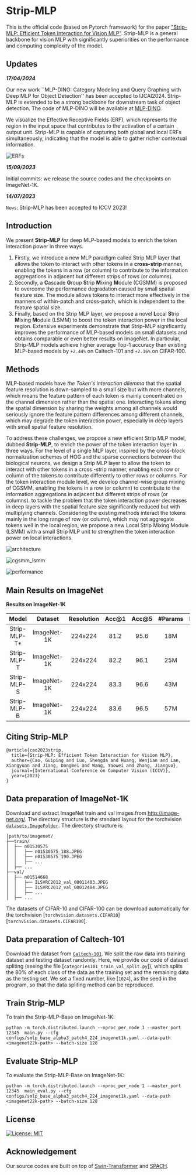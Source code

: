 # Strip-MLP 

This is the official code (based on Pytorch framework) for the paper ["Strip-MLP: Efficient Token Interaction for Vision MLP"](https://arxiv.org/pdf/2307.11458.pdf). Strip-MLP is a general backbone for vision MLP with significantly superiorities on the performance and computing complexity of the model.




## Updates

***17/04/2024***

Our new work ``MLP-DINO: Category Modeling and Query Graphing with Deep MLP for Object Detection'' has been accepted to IJCAI2024. Strip-MLP is extended to be a strong backbone for downstream task of object detection. The code of MLP-DINO will be available at [MLP-DINO](https://github.com/Med-Process/MLP-DINO).

We visualize the Effective Receptive Fields (ERF), which represents the region in the input space that contributes to the activation of a certain output unit. Strip-MLP is capable of capturing both global and local ERFs simultaneously, indicating that the model is able to gather richer contextual information.

![ERFs](resources/strip_mlp_erf.png)

***15/09/2023***

Initial commits: we release the source codes and the checkpoints on ImageNet-1K.

***14/07/2023***

`News`: Strip-MLP has been accepted to ICCV 2023!



## Introduction

We present **Strip-MLP** for deep MLP-based models to enrich the token interaction power in three ways.

1. Firstly, we introduce a new MLP paradigm called
Strip MLP layer that allows the token to interact with other
tokens in a **cross-strip** manner, enabling the tokens in a row (or column) to contribute to the information aggregations
in adjacent but different strips of rows (or columns).
2. Secondly, a **C**ascade **G**roup **S**trip **M**ixing **M**odule (CGSMM) is proposed to overcome the performance degradation caused by small spatial feature size. The module allows tokens to interact more effectively in the manners of within-patch and cross-patch, which is independent to the feature spatial size.
3. Finally, based on the Strip MLP layer, we propose a
novel **L**ocal **S**trip **M**ixing **M**odule (LSMM) to boost the token interaction power in the local region. Extensive experiments demonstrate that Strip-MLP significantly improves the performance of MLP-based models on small datasets and obtains comparable or even better results on ImageNet. In particular, Strip-MLP models achieve higher average Top-1 accuracy than existing MLP-based models by `+2.44%` on Caltech-101 and `+2.16%` on CIFAR-100.

## Methods

MLP-based models have *the Token's interaction dilemma* that 
the spatial feature resolution is down-sampled to a small size but with more channels, which means the feature pattern of each token is mainly concentrated on the channel dimension rather than the spatial one. 
Interacting tokens along the spatial dimension by
sharing the weights among all channels would seriously ignore the feature pattern differences among different channels, which may degrade the token interaction power, especially in deep layers with small spatial feature resolution.

To address these challenges, we propose a new efficient
Strip MLP model, dubbed **Strip-MLP**, to enrich the power
of the token interaction layer in three ways. For the level
of a single MLP layer, inspired by the cross-block normalization schemes of HOG and the sparse connections between the biological neurons, we design a Strip MLP layer
to allow the token to interact with other tokens in a cross -strip manner, enabling each row or column of the tokens
to contribute differently to other rows or columns. For the
token interaction module level, we develop channel-wise
group mixing of CGSMM, enabling the tokens in a row (or
column) to contribute to the information aggregations in adjacent but different strips of rows (or columns). to tackle the
problem that the token interaction power decreases in deep
layers with the spatial feature size significantly reduced but with multiplying channels. Considering the existing methods interact the tokens mainly in the long range
of row (or column), which may not aggregate tokens well
in the local region, we propose a new Local Strip Mixing
Module (LSMM) with a small Strip MLP unit to strengthen
the token interaction power on local interactions.

![architecture](resources/overall.png)

![cgsmm_lsmm](resources/CGSMM_LSMM.png)

![performance](resources/performance.png)


## Main Results on ImageNet

**Results on ImageNet-1K**

| Model | Dataset | Resolution |Acc@1 | Acc@5 | #Params | FLOPs | FPS| Checkpoint |
| :---: | :---: | :---: | :---: | :---: | :---: | :---: | :---: |:---: |
| Strip-MLP-T* | ImageNet-1K | 224x224 | 81.2 | 95.6 | 18M | 2.5G | 814 | [Baidu](https://pan.baidu.com/s/15SQy1MxY5RQlybNVpuFQcg?pwd=1234) |
| Strip-MLP-T | ImageNet-1K | 224x224 | 82.2 | 96.1 | 25M | 3.7G | 597 | [Baidu](https://pan.baidu.com/s/1mUDavm3Y8pmW8p7QmypnNQ?pwd=1234) |
| Strip-MLP-S | ImageNet-1K | 224x224 | 83.3 | 96.6 | 43M | 6.8G | 381 | [Baidu](https://pan.baidu.com/s/1uXoPzrhptbA8FBuQcaOrVg?pwd=1234) |
| Strip-MLP-B | ImageNet-1K | 224x224 | 83.6 | 96.5 | 57M | 9.2G | 300 | [Baidu](https://pan.baidu.com/s/1t4iQuMqUR8yfAO0kRS1EFg?pwd=1234) |


## Citing Strip-MLP

```
@article{cao2023strip,
  title={Strip-MLP: Efficient Token Interaction for Vision MLP},
  author={Cao, Guiping and Luo, Shengda and Huang, Wenjian and Lan, Xiangyuan and Jiang, Dongmei and Wang, Yaowei and Zhang, Jianguo},
  journal={International Conference on Computer Vision (ICCV)},
  year={2023}
}
```



## Data preparation of ImageNet-1K 

Download and extract ImageNet train and val images from http://image-net.org/. 
The directory structure is the standard layout for the torchvision [`datasets.ImageFolder`](https://pytorch.org/docs/stable/torchvision/datasets.html#imagefolder). 
The directory structure is:

```
│path/to/imagenet/
├──train/
│  ├── n01530575
│  │   ├── n01530575_188.JPEG
│  │   ├── n01530575_190.JPEG
│  │   ├── ...
│  ├── ...
├──val/
│  ├── n01514668
│  │   ├── ILSVRC2012_val_00011403.JPEG
│  │   ├── ILSVRC2012_val_00012484.JPEG
│  │   ├── ...
│  ├── ...
```
The datasets of CIFAR-10 and CIFAR-100 can be download automatically for the torchvision [`torchvision.datasets.CIFAR10`] [`torchvision.datasets.CIFAR100`].

## Data preparation of Caltech-101 

Download the dataset from [`Caltech-101`](https://data.caltech.edu/records/mzrjq-6wc02). We split the
raw data into training dataset and testing dataset randomly. Here, we provide our code of dataset spliting (seeing the file [`categories101_train_val_split.py`]), which splits the 80% of each class of the data as the training set and the remaining data as the testing set. We set a fixed number, like [`1024`], as the seed in the program, so that the data spliting method can be reproduced.


## Train Strip-MLP

To train the Strip-MLP-Base on ImageNet-1K:

```
python -m torch.distributed.launch --nproc_per_node 1 --master_port 12345  main.py --cfg configs/smlp_base_alpha3_patch4_224_imagenet1k.yaml --data-path <imagenet22k-path> --batch-size 128

```

## Evaluate Strip-MLP

To evaluate the Strip-MLP-Base on ImageNet-1K:

```
python -m torch.distributed.launch --nproc_per_node 1 --master_port 12345  main_eval.py --cfg configs/smlp_base_alpha3_patch4_224_imagenet1k.yaml --data-path <imagenet22k-path> --batch-size 128
```

## License

[![License: MIT](https://img.shields.io/badge/License-MIT-yellow.svg)](https://opensource.org/licenses/MIT)


## Acknowledgement

Our source codes are built on top of [Swin-Transformer](https://github.com/microsoft/Swin-Transformer) and [SPACH](https://github.com/microsoft/SPACH).

